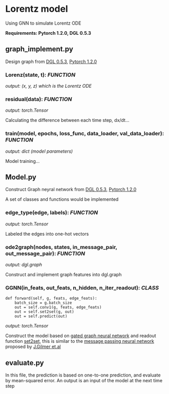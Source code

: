 # Lorentz model
Using GNN to simulate Lorentz ODE

**Requirements: Pytorch 1.2.0, DGL 0.5.3**

## graph_implement.py

Design graph from [DGL 0.5.3](https://docs.dgl.ai/), [Pytorch 1.2.0](https://pytorch.org/docs/stable/index.html)

### Lorenz(state, t): _FUNCTION_

_output: (x, y, z) which is the Lorentz ODE_

### residual(data): _FUNCTION_

_output: torch.Tensor_

Calculating the difference between each time step, dx/dt...


### train(model, epochs, loss_func, data_loader, val_data_loader): _FUNCTION_

_output: dict (model parameters)_

Model training...

## Model.py

Construct Graph neyral network from [DGL 0.5.3](https://docs.dgl.ai/), [Pytorch 1.2.0](https://pytorch.org/docs/stable/index.html)

A set of classes and functions would be implemented

### edge_type(edge, labels): _FUNCTION_

_output: torch.Tensor_

Labeled the edges into one-hot vectors

### ode2graph(nodes, states, in_message_pair, out_message_pair): _FUNCTION_

_output: dgl.graph_

Construct and implement graph features into dgl.graph

### GGNN(in_feats, out_feats, n_hidden, n_iter_readout): _CLASS_

```
def forward(self, g, feats, edge_feats):
    batch_size = g.batch_size
    out = self.conv1(g, feats, edge_feats) 
    out = self.set2set(g, out)
    out = self.predict(out)
```
_output: torch.Tensor_

Construct the model based on [gated graph neural network](https://arxiv.org/pdf/1511.05493.pdf) and readout function [set2set](https://arxiv.org/pdf/1511.06391.pdf),
this is similar to the [message passing neural network](https://arxiv.org/pdf/1704.01212.pdf) proposed by [J.Gilmer et.al](https://www.linkedin.com/in/jmgilmer/)

## evaluate.py

In this file, the prediction is based on one-to-one prediction, and evaluate by mean-squared error. An output is an input of the model at the next time step 
